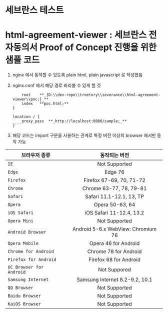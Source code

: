 # 세브란스 테스트 

# **html-agreement-viewer** : 세브란스 전자동의서 Proof of Concept 진행을 위한 샘플 코드

1. nginx 에서 동작할 수 있도록 plain html, plain javascript 로 작성했음

2. nginx.conf 에서 해당 경로 바라볼 수 있게 할 것

    ```location / {
        root   	**_{D:\\dev-repo\\treetory\\severance\\html-agreement-viewer\\poc;}_**
        index	**poc.html;**
    }

	location / {
        proxy_pass 	**_http://localhost:8080/sample;_**
    }```

3. 해당 코드는 import 구문을 사용하는 관계로 특정 버전 이상의 browser 에서만 동작 가능

| 브라우저 종류 | 동작되는 버전 |
|---|:---:|
| `IE` | Not Supported
| `Edge` | Edge 76
| `Firefox` | Firefox 67-69, 70, 71-72
| `Chrome` | Chrome 63-77, 78, 79-81
| `Safari` | Safari 11.1-12.1, 13, TP
| `Opera` | Opera 50-63, 64
| `iOS Safari` | iOS Safari 11-12.4, 13.2
| `Opera Mini` | Not Supported
| `Android Browser` | Android 5-6.x WebView: Chromium 76
| `Opera Mobile` | Opera 46 for Android
| `Chrome for Android` | Chrome 78 for Android
| `Firefox for Android` | Firefox 68 for Android
| `UC Browser for Android` | Not Suppored
| `Samsung Internet` | Samsung Internet 8.2-9.2, 10.1
| `QQ Browser` | Not Supported
| `Baidu Browser` | Not Supported
| `KaiOS Browser` | Not Supported
